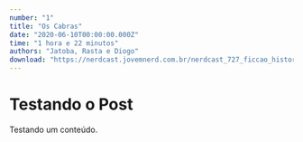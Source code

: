 ```yaml
---
number: "1"
title: "Os Cabras"
date: "2020-06-10T00:00:00.000Z"
time: "1 hora e 22 minutos"
authors: "Jatoba, Rasta e Diogo"
download: "https://nerdcast.jovemnerd.com.br/nerdcast_727_ficcao_historia.mp3"
---
```


# Testando o Post

Testando um conteúdo.
